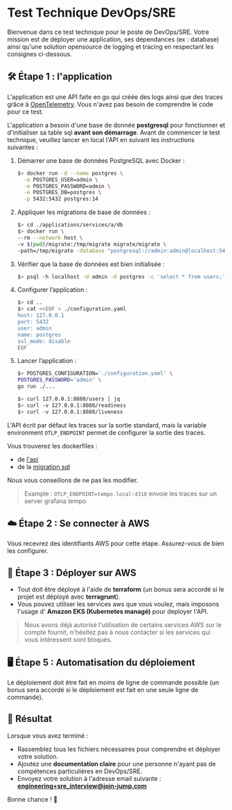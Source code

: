 # Test Technique DevOps/SRE

Bienvenue dans ce test technique pour le poste de DevOps/SRE. Votre mission est de déployer une application, ses dépendances (ex : database) ainsi qu'une solution opensource de logging et tracing en respectant les consignes ci-dessous.

## 🛠️ Étape 1 : l'application

L'application est une API faite en go qui créée des logs ainsi que des traces grâce à [OpenTelemetry](https://opentelemetry.io/docs/what-is-opentelemetry/).
Vous n'avez pas besoin de comprendre le code pour ce test.

L'application a besoin d'une base de donnée **postgresql** pour fonctionner et d'initialiser sa table sql **avant son démarrage**.
Avant de commencer le test technique, veuillez lancer en local l'API en suivant les instructions suivantes :

1. Démarrer une base de données PostgreSQL avec Docker :

   ```bash
   $> docker run -d --name postgres \
     -e POSTGRES_USER=admin \
     -e POSTGRES_PASSWORD=admin \
     -e POSTGRES_DB=postgres \
     -p 5432:5432 postgres:14
   ```

2. Appliquer les migrations de base de données :

   ```bash
   $> cd ./applications/services/a/db
   $> docker run \
   --rm --network host \
   -v $(pwd)/migrate:/tmp/migrate migrate/migrate \
   -path=/tmp/migrate -database "postgresql://admin:admin@localhost:5432/postgres?sslmode=disable" -verbose up
   ```

3. Vérifier que la base de données est bien initialisée :

   ```bash
   $> psql -h localhost -U admin -d postgres -c 'select * from users;'  # Mot de passe : admin
   ```

4. Configurer l’application :

   ```bash
   $> cd ..
   $> cat <<EOF > ./configuration.yaml
   host: 127.0.0.1
   port: 5432
   user: admin
   name: postgres
   ssl_mode: disable
   EOF
   ```

5. Lancer l’application :

   ```bash
   $> POSTGRES_CONFIGURATION='./configuration.yaml' \
   POSTGRES_PASSWORD='admin' \
   go run ./...

   $> curl 127.0.0.1:8080/users | jq
   $> curl -v 127.0.0.1:8080/readiness
   $> curl -v 127.0.0.1:8080/liveness
   ```

L'API écrit par défaut les traces sur la sortie standard, mais la variable environment `OTLP_ENDPOINT` permet de configurer la sortie des traces.

Vous trouverez les dockerfiles :
* de [l'api](applications/services/a/Dockerfile)
* de la [migration sql](applications/services/a/db/Dockerfile)

Nous vous conseillons de ne pas les modifier.

> Example : `OTLP_ENDPOINT=tempo.local:4318` envoie les traces sur un server grafana tempo

## ☁️ Étape 2 : Se connecter à AWS

Vous recevrez des identifiants AWS pour cette étape. Assurez-vous de bien les configurer.


## 🚀 Étape 3 : Déployer sur AWS

- Tout doit être déployé à l'aide de **terraform** (un bonus sera accordé si le projet est déployé avec **terragrunt**).
- Vous pouvez utiliser les services aws que vous voulez, mais imposons l'usage d' **Amazon EKS (Kubernetes managé)** pour deployer l'API.

> Nous avons déjà autorisé l'utilisation de certains services AWS sur le compte fournit, n'hésitez pas à nous contacter si les services qui vous intéressent sont bloqués.


## 🖥️ Étape 5 : Automatisation du déploiement

Le déploiement doit être fait en moins de ligne de commande possible (un bonus sera accordé si le déploiement est fait en une seule ligne de commande).


## 👤 Résultat

Lorsque vous avez terminé :
- Rassemblez tous les fichiers nécessaires pour comprendre et déployer votre solution.
- Ajoutez une **documentation claire** pour une personne n'ayant pas de compétences particulières en DevOps/SRE.
- Envoyez votre solution à l'adresse email suivante :  
  **engineering+sre_interview@join-jump.com**

Bonne chance ! 🚀


